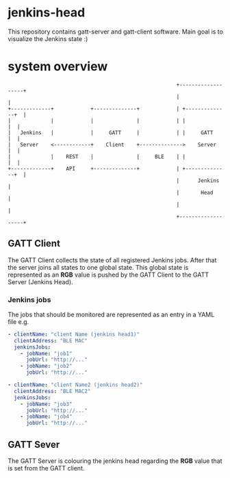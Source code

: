 # jenkins-head
This repository contains gatt-server and gatt-client software. Main goal is to visualize the Jenkins state :) 

# system overview
```
                                                       +-------------------+
                                                       |                   |
+-------------+            +--------------+            | +--------------+  |
|             |            |              |            | |              |  |
|   Jenkins   |            |     GATT     |            | |     GATT     |  |
|   Server    <------------+    Client    +-------------->    Server    |  |
|             |    REST    |              |     BLE    | |              |  |
+-------------+    API     +--------------+            | +--------------+  |
                                                       |      Jenkins      |
                                                       |       Head        |
                                                       |                   |
                                                       +-------------------+
```

## GATT Client
The GATT Client collects the state of all registered Jenkins jobs. After that the server joins all states to one global state. This global state is represented as an **RGB** value is pushed by the GATT Client to the GATT Server (Jenkins Head).

### Jenkins jobs
The jobs that should be monitored are represented as an entry in a YAML file e.g.
```yaml
- clientName: "client Name (jenkins head1)"
  clientAddress: "BLE MAC"
  jenkinsJobs:
    - jobName: "job1"
      jobUrl: "http://..."
    - jobName: "job2"
      jobUrl: "http://..."

- clientName: "client Name2 (jenkins head2)"
  clientAddress: "BLE MAC2"
  jenkinsJobs:
    - jobName: "job3"
      jobUrl: "http://..."
    - jobName: "job4"
      jobUrl: "http://..."
```

## GATT Sever
The GATT Server is colouring the jenkins head regarding the **RGB** value that is set from the GATT client.
